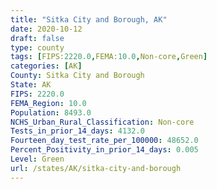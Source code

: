 ```yaml
---
title: "Sitka City and Borough, AK"
date: 2020-10-12
draft: false
type: county
tags: [FIPS:2220.0,FEMA:10.0,Non-core,Green]
categories: [AK]
County: Sitka City and Borough
State: AK
FIPS: 2220.0
FEMA_Region: 10.0
Population: 8493.0
NCHS_Urban_Rural_Classification: Non-core
Tests_in_prior_14_days: 4132.0
Fourteen_day_test_rate_per_100000: 48652.0
Percent_Positivity_in_prior_14_days: 0.005
Level: Green
url: /states/AK/sitka-city-and-borough
---
```




